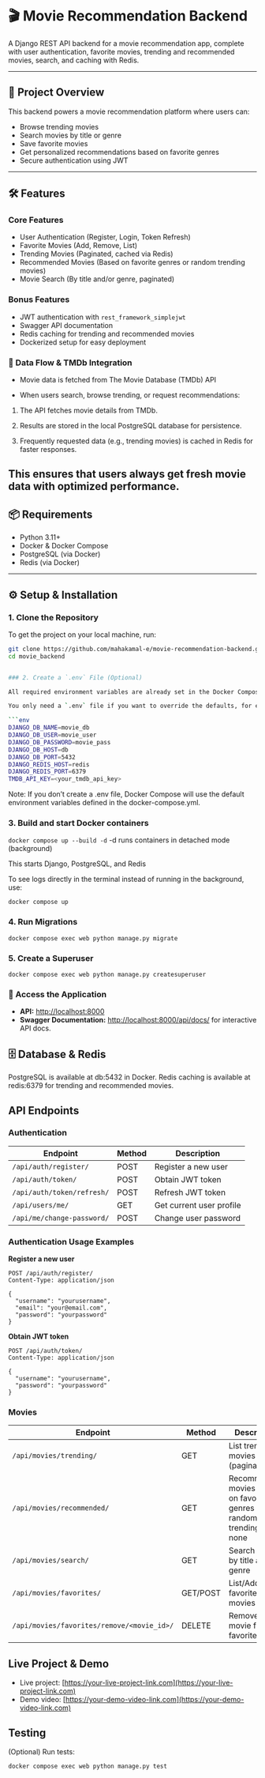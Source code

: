 # 🎬 Movie Recommendation Backend

A Django REST API backend for a movie recommendation app, complete with user authentication, favorite movies, trending and recommended movies, search, and caching with Redis.

---

## 🚀 Project Overview

This backend powers a movie recommendation platform where users can:

- Browse trending movies
- Search movies by title or genre
- Save favorite movies
- Get personalized recommendations based on favorite genres
- Secure authentication using JWT

---

## 🛠 Features

### Core Features
- User Authentication (Register, Login, Token Refresh)
- Favorite Movies (Add, Remove, List)
- Trending Movies (Paginated, cached via Redis)
- Recommended Movies (Based on favorite genres or random trending movies)
- Movie Search (By title and/or genre, paginated)

### Bonus Features
- JWT authentication with `rest_framework_simplejwt`
- Swagger API documentation
- Redis caching for trending and recommended movies
- Dockerized setup for easy deployment

### 🔄 Data Flow & TMDb Integration

- Movie data is fetched from The Movie Database (TMDb) API

- When users search, browse trending, or request recommendations:

1. The API fetches movie details from TMDb.

2. Results are stored in the local PostgreSQL database for persistence.

3. Frequently requested data (e.g., trending movies) is cached in Redis for faster responses.

This ensures that users always get fresh movie data with optimized performance.
---

## 📦 Requirements

- Python 3.11+
- Docker & Docker Compose
- PostgreSQL (via Docker)
- Redis (via Docker)

---

## ⚙️ Setup & Installation

### 1. Clone the Repository

To get the project on your local machine, run:

```bash
git clone https://github.com/mahakamal-e/movie-recommendation-backend.git
cd movie_backend


### 2. Create a `.env` File (Optional)

All required environment variables are already set in the Docker Compose file.  

You only need a `.env` file if you want to override the defaults, for example:

```env
DJANGO_DB_NAME=movie_db
DJANGO_DB_USER=movie_user
DJANGO_DB_PASSWORD=movie_pass
DJANGO_DB_HOST=db
DJANGO_DB_PORT=5432
DJANGO_REDIS_HOST=redis
DJANGO_REDIS_PORT=6379
TMDB_API_KEY=<your_tmdb_api_key>
```
Note: If you don’t create a .env file, Docker Compose will use the default environment variables defined in the docker-compose.yml.

### 3. Build and start Docker containers
```docker compose up --build -d```
-d runs containers in detached mode (background)

This starts Django, PostgreSQL, and Redis

To see logs directly in the terminal instead of running in the background, use:

```docker compose up```

### 4. Run Migrations
```docker compose exec web python manage.py migrate ```


### 5. Create a Superuser
```docker compose exec web python manage.py createsuperuser ```

### 🚀 Access the Application

- **API:** [http://localhost:8000](http://localhost:8000)  
- **Swagger Documentation:** [http://localhost:8000/api/docs/](http://localhost:8000/api/docs/) 
for interactive API docs.

## 🗄 Database & Redis
PostgreSQL is available at db:5432 in Docker. Redis caching is available at redis:6379 for trending and recommended movies.


## API Endpoints

### Authentication


| Endpoint | Method | Description |
|----------|--------|-------------|
| `/api/auth/register/` | POST | Register a new user |
| `/api/auth/token/` | POST | Obtain JWT token |
| `/api/auth/token/refresh/` | POST | Refresh JWT token |
| `/api/users/me/` | GET | Get current user profile |
| `/api/me/change-password/` | POST | Change user password |

### **Authentication Usage Examples**

**Register a new user**
```http
POST /api/auth/register/
Content-Type: application/json

{
  "username": "yourusername",
  "email": "your@email.com",
  "password": "yourpassword"
}
```
**Obtain JWT token**
```http
POST /api/auth/token/
Content-Type: application/json

{
  "username": "yourusername",
  "password": "yourpassword"
}
```
### Movies

| Endpoint | Method | Description |
|----------|--------|------------|
| `/api/movies/trending/` | GET | List trending movies (paginated) |
| `/api/movies/recommended/` | GET | Recommended movies based on favorite genres or 5 random trending if none |
| `/api/movies/search/` | GET | Search movies by title and/or genre |
| `/api/movies/favorites/` | GET/POST | List/Add user’s favorite movies |
| `/api/movies/favorites/remove/<movie_id>/` | DELETE | Remove a movie from favorites |



## Live Project & Demo
- Live project: [https://your-live-project-link.com](https://your-live-project-link.com)
- Demo video: [https://your-demo-video-link.com](https://your-demo-video-link.com)

## Testing
(Optional) Run tests:
```bash
docker compose exec web python manage.py test




